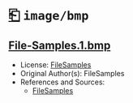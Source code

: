 # [⎗](../../../../README.md) `image/bmp`

## [File-Samples.1.bmp](../files/File-Samples.1.bmp)

- License: [FileSamples](./LICENSE.1.txt)
- Original Author(s): FileSamples
- References and Sources:
  - [FileSamples](https://filesamples.com/samples/image/bmp/sample_640%C3%97426.bmp)
